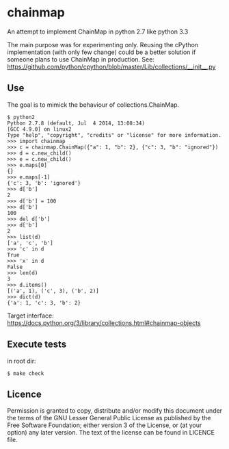 chainmap
========

An attempt to implement ChainMap in python 2.7 like python 3.3

The main purpose was for experimenting only.
Reusing the cPython implementation (with only few change) could be a better
solution if someone plans to use ChainMap in production. See:
https://github.com/python/cpython/blob/master/Lib/collections/__init__.py


Use
---

The goal is to mimick the behaviour of collections.ChainMap.

```
$ python2 
Python 2.7.8 (default, Jul  4 2014, 13:08:34) 
[GCC 4.9.0] on linux2
Type "help", "copyright", "credits" or "license" for more information.
>>> import chainmap
>>> c = chainmap.ChainMap({"a": 1, "b": 2}, {"c": 3, "b": "ignored"})
>>> d = c.new_child()
>>> e = c.new_child()
>>> e.maps[0]
{}
>>> e.maps[-1]
{'c': 3, 'b': 'ignored'}
>>> d['b']
2
>>> d['b'] = 100
>>> d['b']
100
>>> del d['b']
>>> d['b']
2
>>> list(d)
['a', 'c', 'b']
>>> 'c' in d
True
>>> 'x' in d
False
>>> len(d)
3
>>> d.items()
[('a', 1), ('c', 3), ('b', 2)]
>>> dict(d)
{'a': 1, 'c': 3, 'b': 2}
```


Target interface:
https://docs.python.org/3/library/collections.html#chainmap-objects


Execute tests
----------------
in root dir:
```
$ make check
```

Licence
-------

Permission is granted to copy, distribute and/or modify this document under
the terms of the GNU Lesser General Public License as published by the Free
Software Foundation; either version 3 of the License, or (at your option) any
later version. The text of the license can be found in LICENCE file. 


